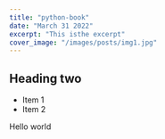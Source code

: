 ```yaml
---
title: "python-book"
date: "March 31 2022"
excerpt: "This isthe excerpt"
cover_image: "/images/posts/img1.jpg"
---
```


## Heading two

- Item 1
- Item 2

Hello world
